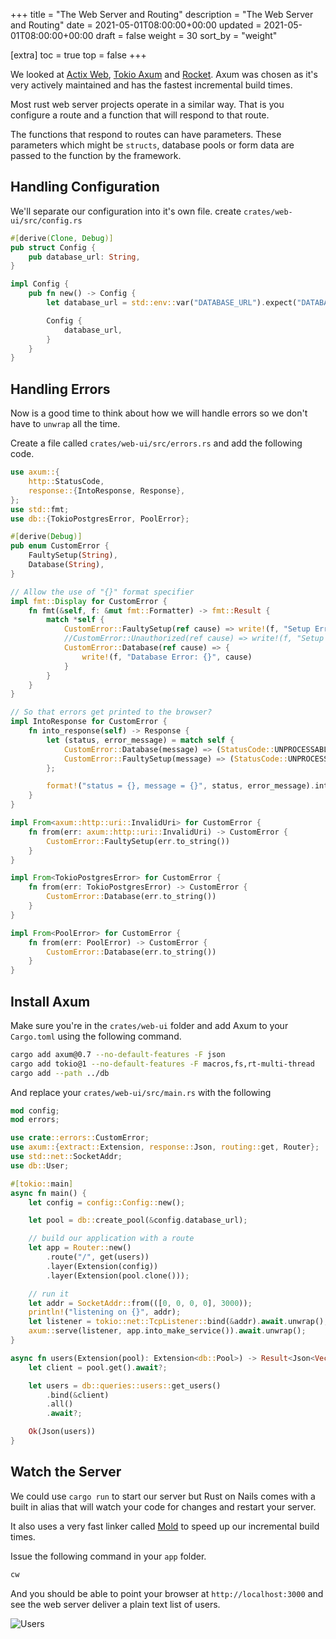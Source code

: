 +++
title = "The Web Server and Routing"
description = "The Web Server and Routing"
date = 2021-05-01T08:00:00+00:00
updated = 2021-05-01T08:00:00+00:00
draft = false
weight = 30
sort_by = "weight"


[extra]
toc = true
top = false
+++

We looked at [Actix Web](https://actix.rs/), [Tokio Axum](https://github.com/tokio-rs/axum) and [Rocket](https://rocket.rs/). Axum was chosen as it's very actively maintained and has the fastest incremental build times. 

Most rust web server projects operate in a similar way. That is you configure a route and a function that will respond to that route.

The functions that respond to routes can have parameters. These parameters which might be `structs`, database pools or form data are passed to the function by the framework. 

## Handling Configuration

We'll separate our configuration into it's own file. create `crates/web-ui/src/config.rs`

```rust
#[derive(Clone, Debug)]
pub struct Config {
    pub database_url: String,
}

impl Config {
    pub fn new() -> Config {
        let database_url = std::env::var("DATABASE_URL").expect("DATABASE_URL not set");

        Config {
            database_url,
        }
    }
}
```

## Handling Errors

Now is a good time to think about how we will handle errors so we don't have to `unwrap` all the time.

Create a file called `crates/web-ui/src/errors.rs` and add the following code.

```rust
use axum::{
    http::StatusCode,
    response::{IntoResponse, Response},
};
use std::fmt;
use db::{TokioPostgresError, PoolError};

#[derive(Debug)]
pub enum CustomError {
    FaultySetup(String),
    Database(String),
}

// Allow the use of "{}" format specifier
impl fmt::Display for CustomError {
    fn fmt(&self, f: &mut fmt::Formatter) -> fmt::Result {
        match *self {
            CustomError::FaultySetup(ref cause) => write!(f, "Setup Error: {}", cause),
            //CustomError::Unauthorized(ref cause) => write!(f, "Setup Error: {}", cause),
            CustomError::Database(ref cause) => {
                write!(f, "Database Error: {}", cause)
            }
        }
    }
}

// So that errors get printed to the browser?
impl IntoResponse for CustomError {
    fn into_response(self) -> Response {
        let (status, error_message) = match self {
            CustomError::Database(message) => (StatusCode::UNPROCESSABLE_ENTITY, message),
            CustomError::FaultySetup(message) => (StatusCode::UNPROCESSABLE_ENTITY, message),
        };

        format!("status = {}, message = {}", status, error_message).into_response()
    }
}

impl From<axum::http::uri::InvalidUri> for CustomError {
    fn from(err: axum::http::uri::InvalidUri) -> CustomError {
        CustomError::FaultySetup(err.to_string())
    }
}

impl From<TokioPostgresError> for CustomError {
    fn from(err: TokioPostgresError) -> CustomError {
        CustomError::Database(err.to_string())
    }
}

impl From<PoolError> for CustomError {
    fn from(err: PoolError) -> CustomError {
        CustomError::Database(err.to_string())
    }
}
```

## Install Axum

Make sure you're in the `crates/web-ui` folder and add Axum to your `Cargo.toml` using the following command.

```sh
cargo add axum@0.7 --no-default-features -F json
cargo add tokio@1 --no-default-features -F macros,fs,rt-multi-thread
cargo add --path ../db
```

And replace your `crates/web-ui/src/main.rs` with the following

```rust
mod config;
mod errors;

use crate::errors::CustomError;
use axum::{extract::Extension, response::Json, routing::get, Router};
use std::net::SocketAddr;
use db::User;

#[tokio::main]
async fn main() {
    let config = config::Config::new();

    let pool = db::create_pool(&config.database_url);

    // build our application with a route
    let app = Router::new()
        .route("/", get(users))
        .layer(Extension(config))
        .layer(Extension(pool.clone()));

    // run it
    let addr = SocketAddr::from(([0, 0, 0, 0], 3000));
    println!("listening on {}", addr);
    let listener = tokio::net::TcpListener::bind(&addr).await.unwrap();
    axum::serve(listener, app.into_make_service()).await.unwrap();
}

async fn users(Extension(pool): Extension<db::Pool>) -> Result<Json<Vec<User>>, CustomError> {
    let client = pool.get().await?;

    let users = db::queries::users::get_users()
        .bind(&client)
        .all()
        .await?;

    Ok(Json(users))
}
```

## Watch the Server

We could use `cargo run` to start our server but Rust on Nails comes with a built in alias that will watch your code for changes and restart your server.

It also uses a very fast linker called [Mold](https://github.com/rui314/mold) to speed up our incremental build times.

Issue the following command in your `app` folder.

```sh
cw
```

And you should be able to point your browser at `http://localhost:3000` and see the web server deliver a plain text list of users.

![Users](/axum-screenshot.png)
